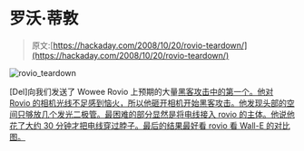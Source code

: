 # 罗沃·蒂敦

> 原文:[https://hackaday.com/2008/10/20/rovio-teardown/](https://hackaday.com/2008/10/20/rovio-teardown/)

![](../Images/d94ee70dc6f5b38eacda760ace07fe4b.png "rovio_teardown")

[Del]向我们发送了 Wowee Rovio 上预期的大量[黑客攻击中的第一个。他对 Rovio 的相机光线不足感到恼火，所以他砸开相机开始黑客攻击。他发现头部的空间只够放几个发光二极管。最困难的部分显然是将电线接入 rovio 的主体。他说他花了大约 30 分钟才把电线穿过脖子。最后的结果最好看 rovio 看 Wall-E 的对比图。](http://www.robocommunity.com/article/13895/WowWee-Rovio-Hack-Head-Mounted-LED-Lights/)